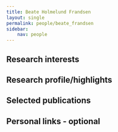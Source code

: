 ```yaml
---
title: Beate Holmelund Frandsen
layout: single
permalink: people/beate_frandsen
sidebar:
    nav: people
---
```


## Research interests


## Research profile/highlights

## Selected publications

## Personal links - optional